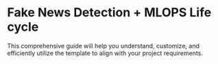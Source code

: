 # Fake News Detection + MLOPS Life cycle
This comprehensive guide will help you understand, customize, and efficiently utilize the template to align with your project requirements.

